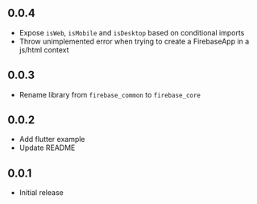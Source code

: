 ## 0.0.4

- Expose `isWeb`, `isMobile` and `isDesktop` based on conditional imports
- Throw unimplemented error when trying to create a FirebaseApp in a js/html context

## 0.0.3

- Rename library from `firebase_common` to `firebase_core`

## 0.0.2

- Add flutter example
- Update README

## 0.0.1

- Initial release